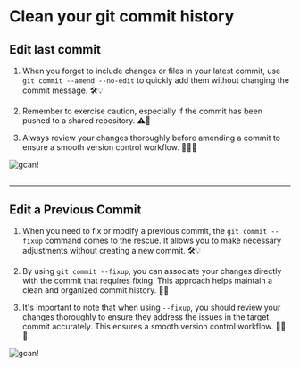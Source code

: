# Clean your git commit history

## Edit last commit

1. When you forget to include changes or files in your latest commit, use `git commit --amend --no-edit` to quickly add them without changing the commit message. 🛠️💡

2. Remember to exercise caution, especially if the commit has been pushed to a shared repository. ⚠️🚫

3. Always review your changes thoroughly before amending a commit to ensure a smooth version control workflow. 👀✨🔎

![gcan!](./gcan!.png)

##

---

## Edit a Previous Commit

1. When you need to fix or modify a previous commit, the `git commit --fixup` command comes to the rescue. It allows you to make necessary adjustments without creating a new commit. 🛠️💡

2. By using `git commit --fixup`, you can associate your changes directly with the commit that requires fixing. This approach helps maintain a clean and organized commit history. 👥✨

3. It's important to note that when using `--fixup`, you should review your changes thoroughly to ensure they address the issues in the target commit accurately. This ensures a smooth version control workflow. 👀🔎✅

![gcan!](./grbi.png)
